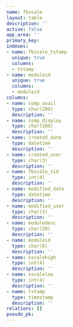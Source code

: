 ```yaml
---
name: fbscale
layout: table
description: ''
active: false
app_area: ''
primary_key: 
indexes:
- name: fbscale_tstamp
  unique: true
  columns:
  - tstamp
- name: moduleid
  unique: true
  columns:
  - moduleid
columns:
- name: comp_avail
  type: char(200)
  description: ''
- name: comp_display
  type: char(200)
  description: ''
- name: created_date
  type: datetime
  description: ''
- name: created_user
  type: char(3)
  description: ''
- name: fbscale_sid
  type: int(4)
  description: ''
- name: modified_date
  type: datetime
  description: ''
- name: modified_user
  type: char(3)
  description: ''
- name: moduledesc
  type: char(20)
  description: ''
- name: moduleid
  type: char(8)
  description: ''
- name: nscalehigh
  type: int(4)
  description: ''
- name: nscalelow
  type: int(4)
  description: ''
- name: tstamp
  type: timestamp
  description: ''
relations: []
pseudo_pk: 
---
```


